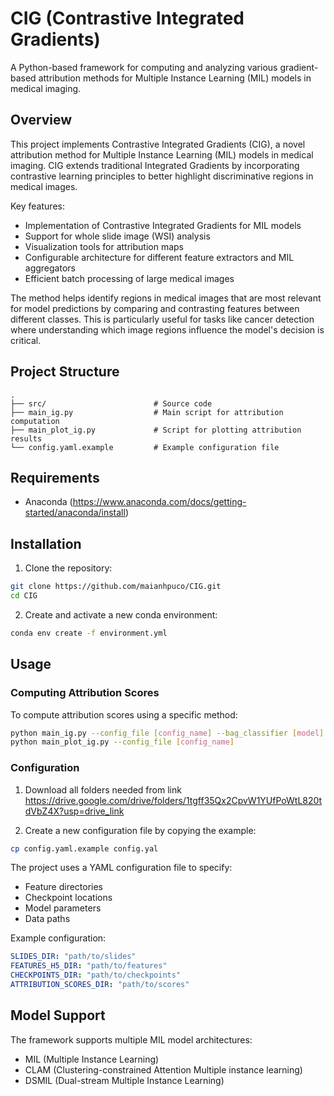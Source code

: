 # CIG (Contrastive Integrated Gradients)

A Python-based framework for computing and analyzing various gradient-based attribution methods for Multiple Instance Learning (MIL) models in medical imaging.

## Overview

This project implements Contrastive Integrated Gradients (CIG), a novel attribution method for Multiple Instance Learning (MIL) models in medical imaging. CIG extends traditional Integrated Gradients by incorporating contrastive learning principles to better highlight discriminative regions in medical images.

Key features:
- Implementation of Contrastive Integrated Gradients for MIL models
- Support for whole slide image (WSI) analysis
- Visualization tools for attribution maps
- Configurable architecture for different feature extractors and MIL aggregators
- Efficient batch processing of large medical images

The method helps identify regions in medical images that are most relevant for model predictions by comparing and contrasting features between different classes. This is particularly useful for tasks like cancer detection where understanding which image regions influence the model's decision is critical.


## Project Structure

```
.
├── src/                        # Source code
├── main_ig.py                  # Main script for attribution computation
├── main_plot_ig.py             # Script for plotting attribution results
└── config.yaml.example         # Example configuration file
```

## Requirements

- Anaconda (https://www.anaconda.com/docs/getting-started/anaconda/install)

## Installation

1. Clone the repository:
```bash
git clone https://github.com/maianhpuco/CIG.git
cd CIG
```

2. Create and activate a new conda environment:
```bash
conda env create -f environment.yml
```

## Usage

### Computing Attribution Scores

To compute attribution scores using a specific method:

```bash
python main_ig.py --config_file [config_name] --bag_classifier [model]
python main_plot_ig.py --config_file [config_name]
```

### Configuration
1. Download all folders needed from link https://drive.google.com/drive/folders/1tgff35Qx2CpvW1YUfPoWtL820tdVbZ4X?usp=drive_link

2. Create a new configuration file by copying the example:
```bash
cp config.yaml.example config.yal
```

The project uses a YAML configuration file to specify:
- Feature directories
- Checkpoint locations
- Model parameters
- Data paths

Example configuration:
```yaml
SLIDES_DIR: "path/to/slides"
FEATURES_H5_DIR: "path/to/features"
CHECKPOINTS_DIR: "path/to/checkpoints"
ATTRIBUTION_SCORES_DIR: "path/to/scores"
```

## Model Support

The framework supports multiple MIL model architectures:
- MIL (Multiple Instance Learning)
- CLAM (Clustering-constrained Attention Multiple instance learning)
- DSMIL (Dual-stream Multiple Instance Learning)